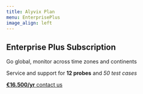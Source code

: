 ```yaml
---
title: Alyvix Plan
menu: EnterprisePlus
image_align: left
---
```


## **Enterprise Plus** Subscription

Go global, monitor across time zones and continents

Service and support for **12 probes** and *50 test cases*

[**€16.500/yr** contact us](mailto:info@alyvix.com?classes=btn,btn-success,btn-lg&target=_blank)
